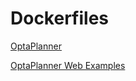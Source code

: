 # Dockerfiles

[OptaPlanner](optaplanner/README.md)

[OptaPlanner Web Examples](optaplanner-webexamples/README.md)
